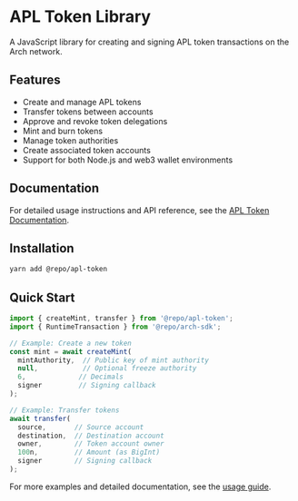 # APL Token Library

A JavaScript library for creating and signing APL token transactions on the Arch network.

## Features

- Create and manage APL tokens
- Transfer tokens between accounts
- Approve and revoke token delegations
- Mint and burn tokens
- Manage token authorities
- Create associated token accounts
- Support for both Node.js and web3 wallet environments

## Documentation

For detailed usage instructions and API reference, see the [APL Token Documentation](./docs/usage.md).

## Installation

```bash
yarn add @repo/apl-token
```

## Quick Start

```typescript
import { createMint, transfer } from '@repo/apl-token';
import { RuntimeTransaction } from '@repo/arch-sdk';

// Example: Create a new token
const mint = await createMint(
  mintAuthority,  // Public key of mint authority
  null,           // Optional freeze authority
  6,             // Decimals
  signer         // Signing callback
);

// Example: Transfer tokens
await transfer(
  source,       // Source account
  destination,  // Destination account
  owner,        // Token account owner
  100n,         // Amount (as BigInt)
  signer        // Signing callback
);
```

For more examples and detailed documentation, see the [usage guide](./docs/usage.md).
